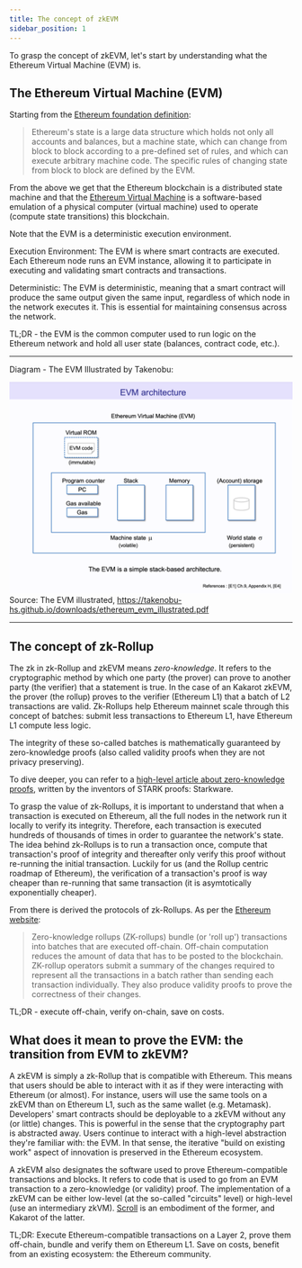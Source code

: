 ```yaml
---
title: The concept of zkEVM
sidebar_position: 1
---
```


To grasp the concept of zkEVM, let's start by understanding what the Ethereum Virtual Machine (EVM) is.

## The Ethereum Virtual Machine (EVM)

Starting from the [Ethereum foundation definition](https://ethereum.org/developers/docs/evm#from-ledger-to-state-machine):

> Ethereum's state is a large data structure which holds not only all accounts and balances, but a machine state, which can change from block to block according to a pre-defined set of rules, and which can execute arbitrary machine code. The specific rules of changing state from block to block are defined by the EVM.

From the above we get that the Ethereum blockchain is a distributed state machine and that the [Ethereum Virtual Machine](https://ethereum.org/developers/docs/evm) is a software-based emulation of a physical computer (virtual machine) used to operate (compute state transitions) this blockchain.

Note that the EVM is a deterministic execution environment.

Execution Environment: The EVM is where smart contracts are executed. Each Ethereum node runs an EVM instance, allowing it to participate in executing and validating smart contracts and transactions.

Deterministic: The EVM is deterministic, meaning that a smart contract will produce the same output given the same input, regardless of which node in the network executes it. This is essential for maintaining consensus across the network.

TL;DR - the EVM is the common computer used to run logic on the Ethereum network and hold all user state (balances, contract code, etc.).

---

Diagram - The EVM Illustrated by Takenobu:

![The EVM illustrated by Takenobu](../../static/diagrams/evm_takenobu.png)
Source: The EVM illustrated, https://takenobu-hs.github.io/downloads/ethereum_evm_illustrated.pdf

---

## The concept of zk-Rollup

The zk in zk-Rollup and zkEVM means _zero-knowledge_. It refers to the cryptographic method by which one party (the prover) can prove to another party (the verifier) that a statement is true. In the case of an Kakarot zkEVM, the prover (the rollup) proves to the verifier (Ethereum L1) that a batch of L2 transactions are valid. Zk-Rollups help Ethereum mainnet scale through this concept of batches: submit less transactions to Ethereum L1, have Ethereum L1 compute less logic.

The integrity of these so-called batches is mathematically guaranteed by zero-knowledge proofs (also called validity proofs when they are not privacy preserving).

To dive deeper, you can refer to a [high-level article about zero-knowledge proofs](https://medium.com/starkware/stark-math-the-journey-begins-51bd2b063c71), written by the inventors of STARK proofs: Starkware.

To grasp the value of zk-Rollups, it is important to understand that when a transaction is executed on Ethereum, all the full nodes in the network run it locally to verify its integrity. Therefore, each transaction is executed hundreds of thousands of times in order to guarantee the network's state. The idea behind zk-Rollups is to run a transaction once, compute that transaction's proof of integrity and thereafter only verify this proof without re-running the initial transaction. Luckily for us (and the Rollup centric roadmap of Ethereum), the verification of a transaction's proof is way cheaper than re-running that same transaction (it is asymtotically exponentially cheaper).

From there is derived the protocols of zk-Rollups. As per the [Ethereum website](https://ethereum.org/developers/docs/scaling/zk-rollups#what-are-zk-rollups):

> Zero-knowledge rollups (ZK-rollups) bundle (or 'roll up') transactions into batches that are executed off-chain. Off-chain computation reduces the amount of data that has to be posted to the blockchain. ZK-rollup operators submit a summary of the changes required to represent all the transactions in a batch rather than sending each transaction individually. They also produce validity proofs to prove the correctness of their changes.

TL;DR - execute off-chain, verify on-chain, save on costs.

## What does it mean to prove the EVM: the transition from EVM to zkEVM?

A zkEVM is simply a zk-Rollup that is compatible with Ethereum. This means that users should be able to interact with it as if they were interacting with Ethereum (or almost). For instance, users will use the same tools on a zkEVM than on Ethereum L1, such as the same wallet (e.g. Metamask). Developers' smart contracts should be deployable to a zkEVM without any (or little) changes. This is powerful in the sense that the cryptography part is abstracted away. Users continue to interact with a high-level abstraction they're familiar with: the EVM. In that sense, the iterative "build on existing work" aspect of innovation is preserved in the Ethereum ecosystem.

A zkEVM also designates the software used to prove Ethereum-compatible transactions and blocks. It refers to code that is used to go from an EVM transaction to a zero-knowledge (or validity) proof. The implementation of a zkEVM can be either low-level (at the so-called "circuits" level) or high-level (use an intermediary zkVM). [Scroll](https://scroll.io/) is an embodiment of the former, and Kakarot of the latter.

TL;DR: Execute Ethereum-compatible transactions on a Layer 2, prove them off-chain, bundle and verify them on Ethereum L1. Save on costs, benefit from an existing ecosystem: the Ethereum community.
